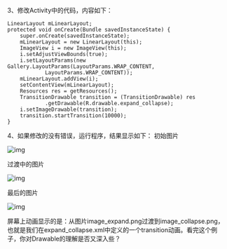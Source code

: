 3、修改Activity中的代码，内容如下：
```  
LinearLayout mLinearLayout;
protected void onCreate(Bundle savedInstanceState) {
	super.onCreate(savedInstanceState);
	mLinearLayout = new LinearLayout(this);
	ImageView i = new ImageView(this);
	i.setAdjustViewBounds(true);
	i.setLayoutParams(new Gallery.LayoutParams(LayoutParams.WRAP_CONTENT,
			LayoutParams.WRAP_CONTENT));
	mLinearLayout.addView(i);
	setContentView(mLinearLayout);
	Resources res = getResources();
	TransitionDrawable transition = (TransitionDrawable) res
			.getDrawable(R.drawable.expand_collapse);
	i.setImageDrawable(transition);
	transition.startTransition(10000);
}
```
4、如果修改的没有错误，运行程序，结果显示如下：
初始图片

![img](http://emanual.github.io/md-android/img/media_drawable/02_drawable.jpg) 

过渡中的图片

![img](http://emanual.github.io/md-android/img/media_drawable/02_drawable2.jpg) 

最后的图片

![img](http://emanual.github.io/md-android/img/media_drawable/02_drawable3.jpg) 

屏幕上动画显示的是：从图片image_expand.png过渡到image_collapse.png，也就是我们在expand_collapse.xml中定义的一个transition动画。看完这个例子，你对Drawable的理解是否又深入些？